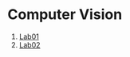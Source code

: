 # Computer Vision
1. [Lab01](https://github.com/federicotomat/ComputerVision/tree/master/Lab01)
2. [Lab02](https://github.com/federicotomat/ComputerVision/tree/master/Lab02)
